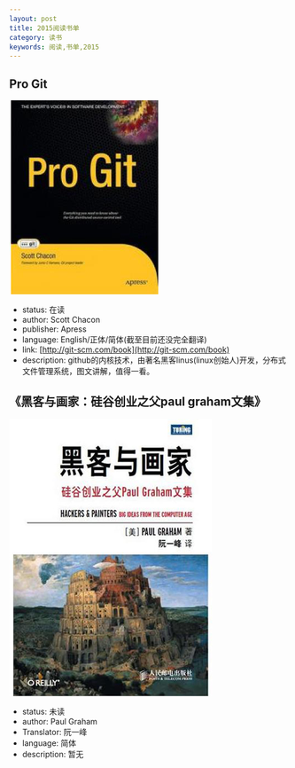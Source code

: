 ```yaml
---
layout: post
title: 2015阅读书单
category: 读书
keywords: 阅读,书单,2015
---
```


## Pro Git

![pro-git](/assets/img/Books/Pro-git.jpg)

- status: 在读
- author: Scott Chacon
- publisher: Apress
- language: English/正体/简体(截至目前还没完全翻译)
- link: [http://git-scm.com/book](http://git-scm.com/book)
- description: github的内核技术，由著名黑客linus(linux创始人)开发，分布式文件管理系统，图文讲解，值得一看。

## 《黑客与画家：硅谷创业之父paul graham文集》

![黑客与画家](/assets/img/Books/Hackers-And-parinter.jpg)

- status: 未读
- author: Paul Graham
- Translator: 阮一峰 
- language: 简体 
- description: 暂无
